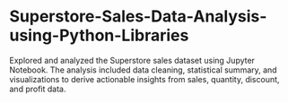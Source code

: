 # Superstore-Sales-Data-Analysis-using-Python-Libraries
Explored and analyzed the Superstore sales dataset using Jupyter Notebook. The analysis included data cleaning, statistical summary, and visualizations to derive actionable insights from sales, quantity, discount, and profit data.

